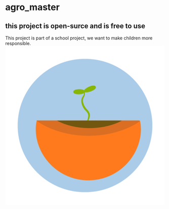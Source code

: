 # agro_master

## this project is open-surce and is free to use 
This project is part of a school project, we want to make children more responsible.
![alt text](https://github.com/TamirRothschild/agro_master/blob/main/atizitch_1.png?raw=true "plant_logo")

